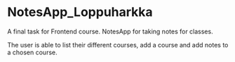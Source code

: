 # NotesApp_Loppuharkka
 A final task for Frontend course. NotesApp for taking notes for classes. 

The user is able to list their different courses, add a course and add notes to a chosen course. 
